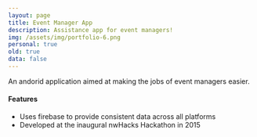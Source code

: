 ```yaml
---
layout: page
title: Event Manager App
description: Assistance app for event managers!
img: /assets/img/portfolio-6.png
personal: true
old: true
data: false
---
```


An andorid application aimed at making the jobs of event managers easier.

<h4 class="text-center">Features</h4>
<ul>
    <li>Uses firebase to provide consistent data across all platforms</li>
    <li>Developed at the inaugural nwHacks Hackathon in 2015</li>
</ul>